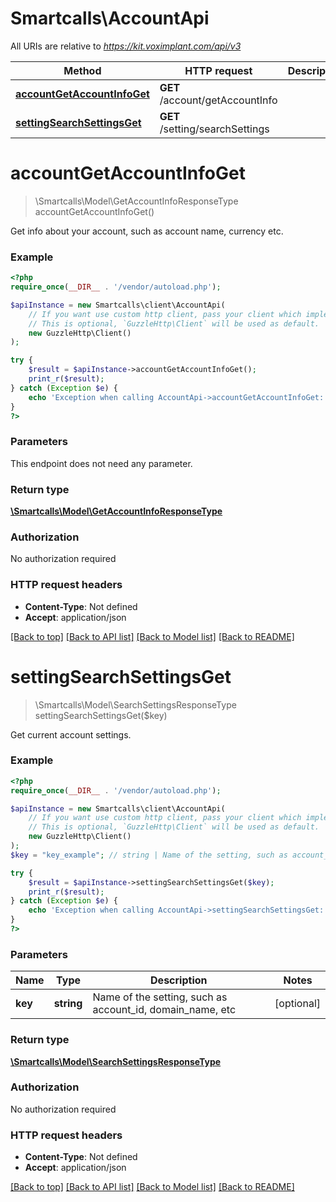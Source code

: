 # Smartcalls\AccountApi

All URIs are relative to *https://kit.voximplant.com/api/v3*

Method | HTTP request | Description
------------- | ------------- | -------------
[**accountGetAccountInfoGet**](AccountApi.md#accountgetaccountinfoget) | **GET** /account/getAccountInfo | 
[**settingSearchSettingsGet**](AccountApi.md#settingsearchsettingsget) | **GET** /setting/searchSettings | 

# **accountGetAccountInfoGet**
> \Smartcalls\Model\GetAccountInfoResponseType accountGetAccountInfoGet()



Get info about your account, such as account name, currency etc.

### Example
```php
<?php
require_once(__DIR__ . '/vendor/autoload.php');

$apiInstance = new Smartcalls\client\AccountApi(
    // If you want use custom http client, pass your client which implements `GuzzleHttp\ClientInterface`.
    // This is optional, `GuzzleHttp\Client` will be used as default.
    new GuzzleHttp\Client()
);

try {
    $result = $apiInstance->accountGetAccountInfoGet();
    print_r($result);
} catch (Exception $e) {
    echo 'Exception when calling AccountApi->accountGetAccountInfoGet: ', $e->getMessage(), PHP_EOL;
}
?>
```

### Parameters
This endpoint does not need any parameter.

### Return type

[**\Smartcalls\Model\GetAccountInfoResponseType**](../Model/GetAccountInfoResponseType.md)

### Authorization

No authorization required

### HTTP request headers

 - **Content-Type**: Not defined
 - **Accept**: application/json

[[Back to top]](#) [[Back to API list]](../../README.md#documentation-for-api-endpoints) [[Back to Model list]](../../README.md#documentation-for-models) [[Back to README]](../../README.md)

# **settingSearchSettingsGet**
> \Smartcalls\Model\SearchSettingsResponseType settingSearchSettingsGet($key)



Get current account settings.

### Example
```php
<?php
require_once(__DIR__ . '/vendor/autoload.php');

$apiInstance = new Smartcalls\client\AccountApi(
    // If you want use custom http client, pass your client which implements `GuzzleHttp\ClientInterface`.
    // This is optional, `GuzzleHttp\Client` will be used as default.
    new GuzzleHttp\Client()
);
$key = "key_example"; // string | Name of the setting, such as account_id, domain_name, etc

try {
    $result = $apiInstance->settingSearchSettingsGet($key);
    print_r($result);
} catch (Exception $e) {
    echo 'Exception when calling AccountApi->settingSearchSettingsGet: ', $e->getMessage(), PHP_EOL;
}
?>
```

### Parameters

Name | Type | Description  | Notes
------------- | ------------- | ------------- | -------------
 **key** | **string**| Name of the setting, such as account_id, domain_name, etc | [optional]

### Return type

[**\Smartcalls\Model\SearchSettingsResponseType**](../Model/SearchSettingsResponseType.md)

### Authorization

No authorization required

### HTTP request headers

 - **Content-Type**: Not defined
 - **Accept**: application/json

[[Back to top]](#) [[Back to API list]](../../README.md#documentation-for-api-endpoints) [[Back to Model list]](../../README.md#documentation-for-models) [[Back to README]](../../README.md)

